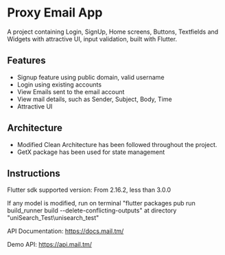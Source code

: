 # Proxy Email App

A project containing Login, SignUp, Home screens, Buttons, Textfields and Widgets with attractive UI, input validation, built with Flutter.

## Features

- Signup feature using public domain, valid username
- Login using existing accounts
- View Emails sent to the email account
- View mail details, such as Sender, Subject, Body, Time
- Attractive UI

## Architecture

- Modified Clean Architecture has been followed throughout the project.
- GetX package has been used for state management

## Instructions

Flutter sdk supported version: From 2.16.2, less than 3.0.0

If any model is modified, run on terminal "flutter packages pub run build_runner build --delete-conflicting-outputs" at directory "uniSearch_Test\unisearch_test"

API Documentation: https://docs.mail.tm/

Demo API: https://api.mail.tm/
